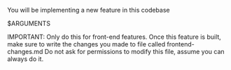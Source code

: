 You will be implementing a new feature in this codebase

$ARGUMENTS

IMPORTANT: Only do this for front-end features.
Once this feature is built, make sure to write the changes you made to file called frontend-changes.md
Do not ask for permissions to modify this file, assume you can always do it.

